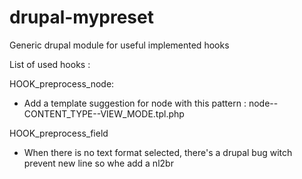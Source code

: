 drupal-mypreset
===============

Generic drupal module for useful implemented hooks

List of used hooks :

HOOK_preprocess_node:
 - Add a template suggestion for node with this pattern : node--CONTENT_TYPE--VIEW_MODE.tpl.php

HOOK_preprocess_field
 - When there is no text format selected, there's a drupal bug witch prevent new line so whe add a nl2br
